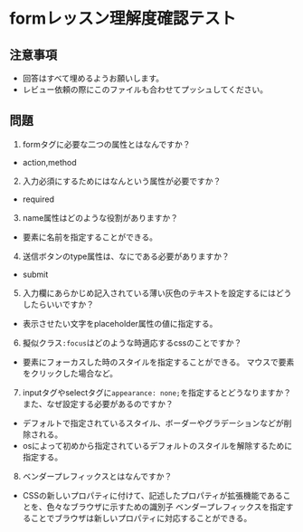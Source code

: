 # formレッスン理解度確認テスト

## 注意事項

- 回答はすべて埋めるようお願いします。
- レビュー依頼の際にこのファイルも合わせてプッシュしてください。

## 問題

1. formタグに必要な二つの属性とはなんですか？
  - action,method

2. 入力必須にするためにはなんという属性が必要ですか？
  - required

3. name属性はどのような役割がありますか？
  - 要素に名前を指定することができる。

4. 送信ボタンのtype属性は、なにである必要がありますか？
  - submit

5. 入力欄にあらかじめ記入されている薄い灰色のテキストを設定するにはどうしたらいいですか？
  - 表示させたい文字をplaceholder属性の値に指定する。

6. 擬似クラス`:focus`はどのような時適応するcssのことですか？
  - 要素にフォーカスした時のスタイルを指定することができる。
  マウスで要素をクリックした場合など。

7. inputタグやselectタグに`appearance: none;`を指定するとどうなりますか？また、なぜ設定する必要があるのですか？
  - デフォルトで指定されているスタイル、ボーダーやグラデーションなどが削除される。
  - osによって初めから指定されているデフォルトのスタイルを解除するために指定する。

8. ベンダープレフィックスとはなんですか？
  - CSSの新しいプロパティに付けて、記述したプロパティが拡張機能であることを、色々なブラウザに示すための識別子
  ベンダープレフィックスを指定することでブラウザは新しいプロパティに対応することができる。